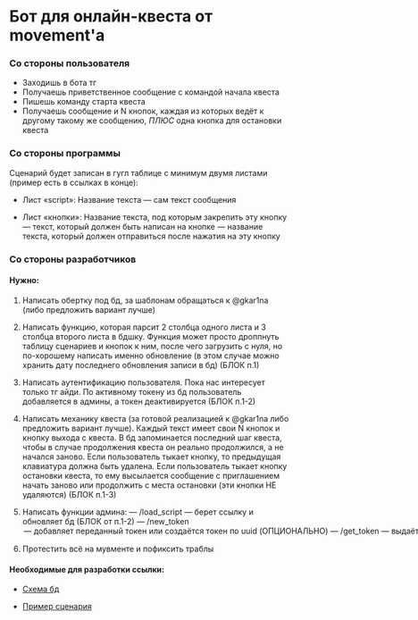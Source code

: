 # Бот для онлайн-квеста от movement'а

### Со стороны пользователя

- Заходишь в бота тг
- Получаешь приветственное сообщение с командой начала квеста
- Пишешь команду старта квеста
- Получаешь сообщение и N кнопок, каждая из которых ведёт к другому такому же сообщению, _ПЛЮС_ одна кнопка для остановки квеста

### Со стороны программы

Сценарий будет записан в гугл таблице с минимум двумя листами (пример есть в ссылках в конце):

- Лист «script»: 
Название текста — сам текст сообщения

- Лист «кнопки»:
Название текста, под которым закрепить эту кнопку — текст, который должен быть написан на кнопке — название текста, который должен отправиться после нажатия на эту кнопку

### Со стороны разработчиков

#### Нужно:

1. Написать обертку под бд, за шаблонам обращаться к @gkar1na (либо предложить вариант лучше)

2. Написать функцию, которая парсит 2 столбца одного листа и 3 столбца второго листа в бдшку. Функция может просто дроппнуть таблицу сценариев и кнопок к ним, после чего загрузить с нуля, но по-хорошему написать именно обновление (в этом случае можно хранить дату последнего обновления записи в бд) (БЛОК п.1)

3. Написать аутентификацию пользователя. Пока нас интересует только тг айди. По активному токену из бд пользователь добавляется в админы, а токен деактивируется (БЛОК п.1-2)

4. Написать механику квеста (за готовой реализацией к @gkar1na либо предложить вариант лучше). Каждый текст имеет свои N кнопок и кнопку выхода с квеста. В бд запоминается последний шаг квеста, чтобы в случае продолжения квеста он реально продолжился, а не начался заново. Если пользователь тыкает кнопку, то предыдущая клавиатура должна быть удалена. Если пользователь тыкает кнопку остановки квеста, то ему высылается сообщение с приглашением начать заново или продолжить с места остановки (эти кнопки НЕ удаляются) (БЛОК п.1-3)

5. Написать функции админа:
   — /load_script <link-to-spreadsheet> — берет ссылку и обновляет бд (БЛОК от п.1-2)
   — /new_token <OPTION token> — добавляет переданный токен или создаётся токен по uuid (ОПЦИОНАЛЬНО)
   — /get_token — выдаёт активный токен из бд (если свободных токенов нет, то предлагает создать новый) (ОПЦИОНАЛЬНО)

6. Протестить всё на мувменте и пофиксить траблы

#### Необходимые для разработки ссылки:

- [Схема бд](https://dbdiagram.io/d/6224e70c54f9ad109a6a7405)

- [Пример сценария](https://docs.google.com/spreadsheets/d/1LcVHqbpY6iQ7GT6bo2P_cYnRZxjs4O1CuMWgicZ6UPU/edit#gid=543917617)
